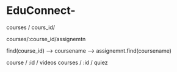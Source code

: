 # EduConnect-


courses / cours_id/

courses/:course_id/assignemtn

find(course_id) --> coursename --> assignemnt.find(coursename)

course / :id / videos
courses / :id / quiez